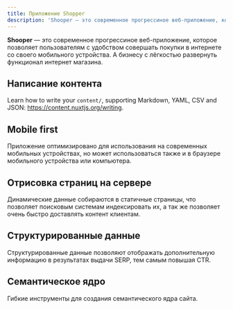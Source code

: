 ```yaml
---
title: Приложение Shopper
description: 'Shooper — это современное прогрессиное веб-приложение, которое позволяет пользователям с удобством совершать покупки в интернете со своего мобильного устройства. А бизнесу с лёгкостью развернуть функционал интернет магазина.'
---
```


**Shooper** — это современное прогрессиное веб-приложение, которое позволяет пользователям с удобством совершать покупки в интернете со своего мобильного устройства. А бизнесу с лёгкостью развернуть функционал интернет магазина.

## Написание контента

Learn how to write your `content/`, supporting Markdown, YAML, CSV and JSON: https://content.nuxtjs.org/writing.

## Mobile first

Приложение оптимизировано для использования на современных мобильных устройствах, но может использоваться также и в браузере мобильного устройства или компьютера.

## Отрисовка страниц на сервере

Динамические данные собираются в статичные страницы, что позволяет поисковым системам индексировать их, а так же позволяет очень быстро доставлять контент клиентам.

## Структурированные данные

Структурированные данные позволяют отображать дополнительную информацию в результатах выдачи SERP, тем самым повышая CTR.

## Семантическое ядро

Гибкие инструменты для создания семантического ядра сайта.

